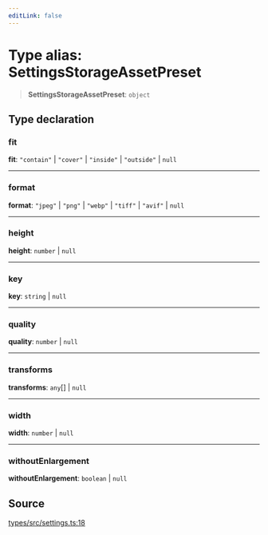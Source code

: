 ```yaml
---
editLink: false
---
```


# Type alias: SettingsStorageAssetPreset

> **SettingsStorageAssetPreset**: `object`

## Type declaration

### fit

**fit**: `"contain"` \| `"cover"` \| `"inside"` \| `"outside"` \| `null`

---

### format

**format**: `"jpeg"` \| `"png"` \| `"webp"` \| `"tiff"` \| `"avif"` \| `null`

---

### height

**height**: `number` \| `null`

---

### key

**key**: `string` \| `null`

---

### quality

**quality**: `number` \| `null`

---

### transforms

**transforms**: `any`[] \| `null`

---

### width

**width**: `number` \| `null`

---

### withoutEnlargement

**withoutEnlargement**: `boolean` \| `null`

## Source

[types/src/settings.ts:18](https://github.com/directus/directus/blob/7789a6c53/packages/types/src/settings.ts#L18)
